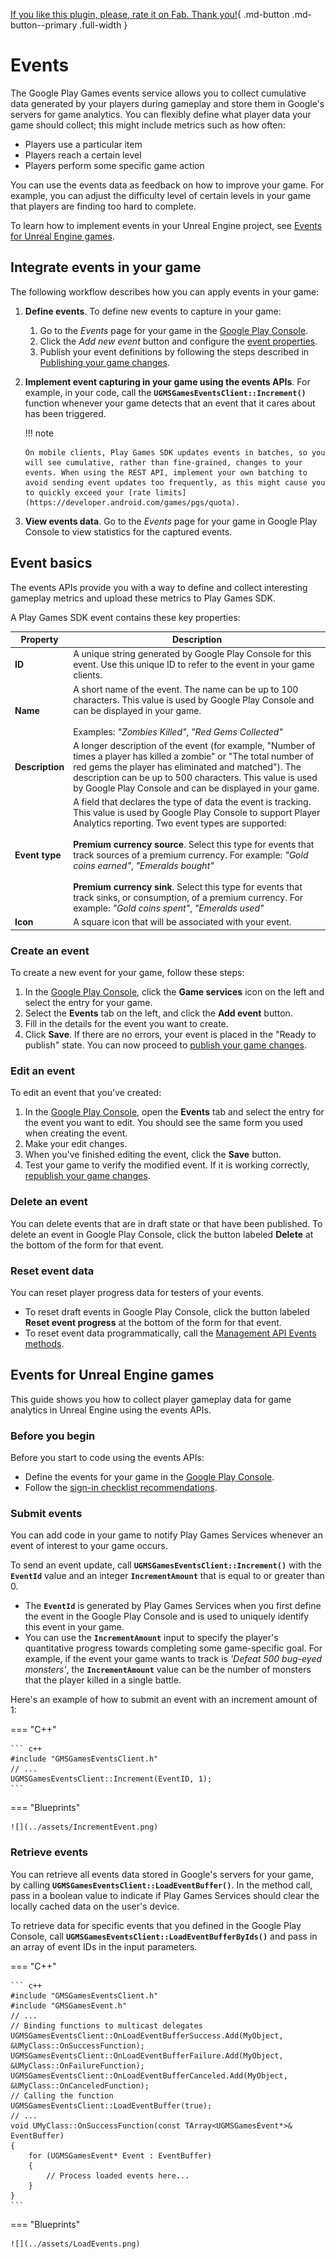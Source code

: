 [If you like this plugin, please, rate it on Fab. Thank you!](https://fab.com/s/b1cdf3b0e8c8){ .md-button .md-button--primary .full-width }

# Events

The Google Play Games events service allows you to collect cumulative data generated by your players during gameplay and store them in Google's servers for game analytics. You can flexibly define what player data your game should collect; this might include metrics such as how often:

*   Players use a particular item
*   Players reach a certain level
*   Players perform some specific game action

You can use the events data as feedback on how to improve your game. For example, you can adjust the difficulty level of certain levels in your game that players are finding too hard to complete.

To learn how to implement events in your Unreal Engine project, see [Events for Unreal Engine games](#events-for-unreal-engine-games).

## Integrate events in your game

The following workflow describes how you can apply events in your game:

1.  __Define events__. To define new events to capture in your game:
    
    1.  Go to the *Events* page for your game in the [Google Play Console](https://play.google.com/apps/publish/).
    2.  Click the *Add new event* button and configure the [event properties](#event-basics).
    3.  Publish your event definitions by following the steps described in [Publishing your game changes](https://developer.android.com/games/pgs/console/publish).

2.  __Implement event capturing in your game using the events APIs__. For example, in your code, call the __`UGMSGamesEventsClient::Increment()`__ function whenever your game detects that an event that it cares about has been triggered.
    
    !!! note 
        
        On mobile clients, Play Games SDK updates events in batches, so you will see cumulative, rather than fine-grained, changes to your events. When using the REST API, implement your own batching to avoid sending event updates too frequently, as this might cause you to quickly exceed your [rate limits](https://developer.android.com/games/pgs/quota).

3.  __View events data__. Go to the *Events* page for your game in Google Play Console to view statistics for the captured events.

## Event basics

The events APIs provide you with a way to define and collect interesting gameplay metrics and upload these metrics to Play Games SDK.

A Play Games SDK event contains these key properties:

| __Property__  | __Description__   |
| ------------- | ----------------- |
| __ID__        | A unique string generated by Google Play Console for this event. Use this unique ID to refer to the event in your game clients. |
| __Name__      | A short name of the event. The name can be up to 100 characters. This value is used by Google Play Console and can be displayed in your game.<br/><br/>Examples: *"Zombies Killed"*, *"Red Gems Collected"* |
| __Description__   | A longer description of the event (for example, "Number of times a player has killed a zombie" or "The total number of red gems the player has eliminated and matched"). The description can be up to 500 characters. This value is used by Google Play Console and can be displayed in your game. |
| __Event type__    | A field that declares the type of data the event is tracking. This value is used by Google Play Console to support Player Analytics reporting. Two event types are supported:<br/><br/>__Premium currency source__. Select this type for events that track sources of a premium currency. For example: *"Gold coins earned"*, *"Emeralds bought"*<br/><br/>__Premium currency sink__. Select this type for events that track sinks, or consumption, of a premium currency. For example: *"Gold coins spent"*, *"Emeralds used"*|
|__Icon__|A square icon that will be associated with your event.|

### Create an event

To create a new event for your game, follow these steps:

1.  In the [Google Play Console](https://play.google.com/apps/publish/), click the __Game services__ icon on the left and select the entry for your game.
2.  Select the __Events__ tab on the left, and click the __Add event__ button.
3.  Fill in the details for the event you want to create.
4.  Click __Save__. If there are no errors, your event is placed in the "Ready to publish" state. You can now proceed to [publish your game changes](https://developer.android.com/games/pgs/console/publish).

### Edit an event

To edit an event that you've created:

1.  In the [Google Play Console](https://play.google.com/apps/publish/), open the __Events__ tab and select the entry for the event you want to edit. You should see the same form you used when creating the event.
2.  Make your edit changes.
3.  When you've finished editing the event, click the __Save__ button.
4.  Test your game to verify the modified event. If it is working correctly, [republish your game changes](https://developer.android.com/games/pgs/console/publish).

### Delete an event

You can delete events that are in draft state or that have been published. To delete an event in Google Play Console, click the button labeled __Delete__ at the bottom of the form for that event.

### Reset event data

You can reset player progress data for testers of your events.

*   To reset draft events in Google Play Console, click the button labeled __Reset event progress__ at the bottom of the form for that event.
*   To reset event data programmatically, call the [Management API Events methods](https://developers.google.com/games/services/management/api/events).

## Events for Unreal Engine games

This guide shows you how to collect player gameplay data for game analytics in Unreal Engine using the events APIs.

### Before you begin

Before you start to code using the events APIs:

*   Define the events for your game in the [Google Play Console](https://play.google.com/apps/publish/).
*   Follow the [sign-in checklist recommendations](https://developer.android.com/games/pgs/quality#sign-in).

### Submit events

You can add code in your game to notify Play Games Services whenever an event of interest to your game occurs.

To send an event update, call __`UGMSGamesEventsClient::Increment()`__ with the __`EventId`__ value and an integer __`IncrementAmount`__ that is equal to or greater than 0.

*   The __`EventId`__ is generated by Play Games Services when you first define the event in the Google Play Console and is used to uniquely identify this event in your game.
*   You can use the __`IncrementAmount`__ input to specify the player's quantitative progress towards completing some game-specific goal. For example, if the event your game wants to track is *'Defeat 500 bug-eyed monsters'*, the __`IncrementAmount`__ value can be the number of monsters that the player killed in a single battle.

Here's an example of how to submit an event with an increment amount of 1:

=== "C++"

    ``` c++
    #include "GMSGamesEventsClient.h"
    // ...
    UGMSGamesEventsClient::Increment(EventID, 1);
    ```

=== "Blueprints"

    ![](../assets/IncrementEvent.png)

### Retrieve events

You can retrieve all events data stored in Google's servers for your game, by calling __`UGMSGamesEventsClient::LoadEventBuffer()`__. In the method call, pass in a boolean value to indicate if Play Games Services should clear the locally cached data on the user's device.

To retrieve data for specific events that you defined in the Google Play Console, call __`UGMSGamesEventsClient::LoadEventBufferByIds()`__ and pass in an array of event IDs in the input parameters.

=== "C++"

    ``` c++
    #include "GMSGamesEventsClient.h"
    #include "GMSGamesEvent.h"
    // ...
    // Binding functions to multicast delegates
    UGMSGamesEventsClient::OnLoadEventBufferSuccess.Add(MyObject, &UMyClass::OnSuccessFunction);
    UGMSGamesEventsClient::OnLoadEventBufferFailure.Add(MyObject, &UMyClass::OnFailureFunction);
    UGMSGamesEventsClient::OnLoadEventBufferCanceled.Add(MyObject, &UMyClass::OnCanceledFunction);
    // Calling the function
    UGMSGamesEventsClient::LoadEventBuffer(true);
    // ...
    void UMyClass::OnSuccessFunction(const TArray<UGMSGamesEvent*>& EventBuffer)
    {
        for (UGMSGamesEvent* Event : EventBuffer)
		{
			// Process loaded events here...
		}
    }
    ```

=== "Blueprints"

    ![](../assets/LoadEvents.png)